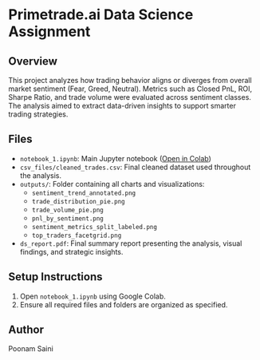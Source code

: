 
# Primetrade.ai Data Science Assignment

## Overview
This project analyzes how trading behavior aligns or diverges from overall market sentiment (Fear, Greed, Neutral). 
Metrics such as Closed PnL, ROI, Sharpe Ratio, and trade volume were evaluated across sentiment classes. 
The analysis aimed to extract data-driven insights to support smarter trading strategies.

## Files
- `notebook_1.ipynb`: Main Jupyter notebook ([Open in Colab](https://colab.research.google.com/drive/1K8Zs5Z5WEYTGjFJdFnPtGZw_t163bmHY?usp=sharing))
- `csv_files/cleaned_trades.csv`: Final cleaned dataset used throughout the analysis.
- `outputs/`: Folder containing all charts and visualizations:
  - `sentiment_trend_annotated.png`
  - `trade_distribution_pie.png`
  - `trade_volume_pie.png`
  - `pnl_by_sentiment.png`
  - `sentiment_metrics_split_labeled.png`
  - `top_traders_facetgrid.png`
- `ds_report.pdf`: Final summary report presenting the analysis, visual findings, and strategic insights.

## Setup Instructions
1. Open `notebook_1.ipynb` using Google Colab.
2. Ensure all required files and folders are organized as specified.

## Author
Poonam Saini

